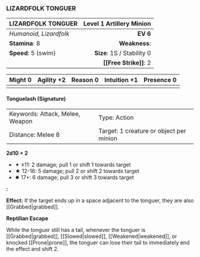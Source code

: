 ### LIZARDFOLK TONGUER

| LIZARDFOLK TONGUER     | **Level 1 Artillery Minion** |
| :--------------------- | ---------------------------: |
| *Humanoid, Lizardfolk* |                     **EV 6** |
| **Stamina**: 8         |                **Weakness**: |
| **Speed**: 5 (swim)    |   **Size**: 1S / Stability 0 |
|                        |       **[[Free Strike]]**: 2 |

| **Might** 0 | **Agility** +2 | **Reason** 0 | **Intuition** +1 | **Presence** 0 |
| ----------- | -------------- | ------------ | ---------------- | -------------- |
|             |                |              |                  |                |

#### Tonguelash (Signature)

|                                 |                                         |
| :------------------------------ | :-------------------------------------- |
| Keywords: Attack, Melee, Weapon | Type: Action                            |
| Distance: Melee 8               | Target: 1 creature or object per minion |

**2d10 + 2**

- ✦ ≤11: 2 damage; pull 1 or shift 1 towards target
- ★ 12-16: 5 damage; pull 2 or shift 2 towards target
- ✸ 17+: 6 damage; pull 3 or shift 3 towards target

**:**

**Effect:** If the target ends up in a space adjacent to the tonguer, they are also [[Grabbed|grabbed]].

**Reptilian Escape**

While the tonguer still has a tail, whenever the tonguer is [[Grabbed|grabbed]], [[Slowed|slowed]], [[Weakened|weakened]], or knocked [[Prone|prone]], the tonguer can lose their tail to immediately end the effect and shift 2.
